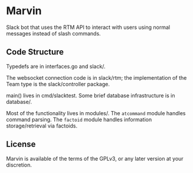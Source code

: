 # Marvin

Slack bot that uses the RTM API to interact with users using normal messages instead of slash commands.

## Code Structure

Typedefs are in interfaces.go and slack/.

The websocket connection code is in slack/rtm; the implementation of the Team type is the slack/controller package.

main() lives in cmd/slacktest. Some brief database infrastructure is in database/.

Most of the functionality lives in modules/. The `atcommand` module handles command parsing. The `factoid` module handles information storage/retrieval via factoids.

## License

Marvin is available of the terms of the GPLv3, or any later version at your discretion.
